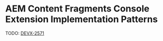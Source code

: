 # AEM Content Fragments Console Extension Implementation Patterns

TODO: [DEVX-2571](https://jira.corp.adobe.com/browse/DEVX-2571)
